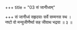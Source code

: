 +++
title = "03 सं जानीध्वम्"

+++
सं जानीध्वं सहृदयाः सर्वे सम्मनस स्थ ।  
नष्टो वो मन्युजीर्णेर्ष्या सह जीवाथ भद्रया ॥ ३ ॥